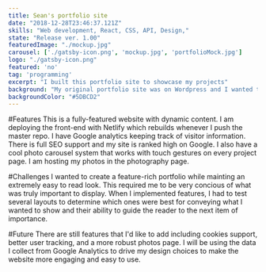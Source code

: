 ```yaml
---
title: Sean's portfolio site
date: "2018-12-28T23:46:37.121Z"
skills: "Web development, React, CSS, API, Design,"
state: "Release ver. 1.00"
featuredImage: "./mockup.jpg"
carousel: ['./gatsby-icon.png', 'mockup.jpg', 'portfolioMock.jpg']
logo: "./gatsby-icon.png"
featured: 'no'
tag: 'programming'
excerpt: "I built this portfolio site to showcase my projects"
background: "My original portfolio site was on Wordpress and I wanted to get away from that"
backgroundColor: "#5DBCD2"
---
```


#Features
This is a fully-featured website with dynamic content. I am deploying the front-end with Netlify which rebuilds whenever I push the master repo. I have Google analytics keeping track of visitor information. There is full SEO support and my site is ranked high on Google. I also have a cool photo carousel system that works with touch gestures on every project page. I am hosting my photos in the photography page.

#Challenges
I wanted to create a feature-rich portfolio while mainting an extremely easy to read look. This required me to be very concious of what was truly important to display. When I implemented features, I had to test several layouts to determine which ones were best for conveying what I wanted to show and their ability to guide the reader to the next item of importance.

#Future
There are still features that I'd like to add including cookies support, better user tracking, and a more robust photos page. I will be using the data I collect from Google Analytics to drive my design choices to make the website more engaging and easy to use.